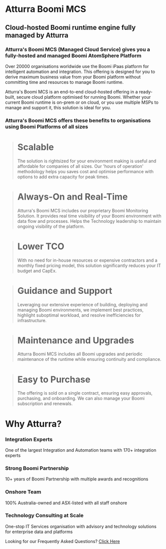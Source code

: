 # Atturra Boomi MCS

## Cloud-hosted Boomi runtime engine fully managed by Atturra
### Atturra's Boomi MCS (Managed Cloud Service) gives you a fully-hosted and managed Boomi AtomSphere Platform

Over 20000 organisations worldwide use the Boomi iPaas platform for intelligent automation and integration. This offering is designed for you to derive maximum business value from your Boomi platform without committing time and resources to manage Boomi runtime.

Atturra's Boomi MCS is an end-to-end cloud-hosted offering in a ready-built, secure cloud platform optimised for running Boomi. Whether your current Boomi runtime is on-prem or on cloud, or you use multiple MSPs to manage and support it, this solution is ideal for you.

### Atturra's Boomi MCS offers these benefits to organisations using Boomi Platforms of all sizes

> # Scalable
> The solution is rightsized for your environment making is useful and affordable for companies of all sizes. Our 'hours of operation' methodology helps you saves cost and optimise performance with options to add extra capacity for peak times.

> # Always-On and Real-Time
> Atturra's Boomi MCS includes our proprietary Boomi Monitoring Solution. It provides real time visibility of your Boomi environment with data flow and processes. Helps the Technology leadership to maintain ongoing visibility of the platform.

> # Lower TCO
> With no need for in-house resources or expensive contractors and a monthly fixed pricing model, this solution significantly reduces your IT budget and CapEx.

> # Guidance and Support
> Leveraging our extensive experience of building, deploying and managing Boomi environments, we implement best practices, highlight suboptimal workload, and resolve inefficiencies for infrastructure.

> # Maintenance and Upgrades
> Atturra Boomi MCS includes all Boomi upgrades and periodic maintenance of the runtime while ensuring continuity and compliance.

> # Easy to Purchase
> The offering is sold on a single contract, ensuring easy approvals, purchasing, and onboarding. We can also manage your Boomi subscription and renewals.

# Why Atturra?
### Integration Experts
One of the largest Integration and Automation teams with 170+ integration experts

### Strong Boomi Partnership
10+ years of Boomi Partnership with multiple awards and recognitions

### Onshore Team
100% Australia-owned and ASX-listed with all staff onshore

### Technology Consulting at Scale
One-stop IT Services organisation with advisory and technology solutions for enterprise data and platforms

Looking for our Frequently Asked Questions? [Click Here](https://github.com/atturra-mcs/atturra-mcs-knowledgebase/wiki/Atturra-MCS-%E2%80%90-Frequently-Asked-Questions)
